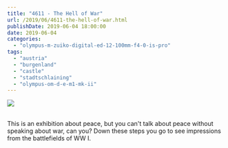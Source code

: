 ```yaml
---
title: "4611 - The Hell of War"
url: /2019/06/4611-the-hell-of-war.html
publishDate: 2019-06-04 18:00:00
date: 2019-06-04
categories: 
  - "olympus-m-zuiko-digital-ed-12-100mm-f4-0-is-pro"
tags: 
  - "austria"
  - "burgenland"
  - "castle"
  - "stadtschlaining"
  - "olympus-om-d-e-m1-mk-ii"
---
```

<div class="container">
<div class="center"><a target="_blank" href="https://d25zfm9zpd7gm5.cloudfront.net/1200x1200/2018/20180402_112327_lr.jpg"><img class="webfeedsFeaturedVisual" src="https://d25zfm9zpd7gm5.cloudfront.net/0600x0600/2018/20180402_112327_lr.jpg" /></a></div>
</div>
<br />

This is an exhibition about peace, but you can't talk about peace
without speaking about war, can you? Down these steps you go to see
impressions from the battlefields of WW I.